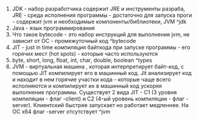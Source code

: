1. JDK - набор разработчика содержит JRE и инструменты разраба, JRE - среда исполнения программы - достаточно для запуска проги - содержит jvm и необходимые компоненты/библиотеки, JVM ^jdk
2. Java - язык программирования 
3. Что такое bytecode - это набор инструкций для выполнения jvm, не зависит от ОС - промежуточный код ^bytecode
4. JIT - just in time компиляция байткода при запуске программы - его горячих мест (hot spots) - которые часто используются 
5. byte, short, long, float, int, char, double, boolean ^types
6. JVM - виртуальная машина , которая интерпретирует байт-код, с помощью JIT компилирует его в машинный код. Jit анализирует код и находит в нем горячие участки кода - которые чаще всего исполняются и компилирует их в машинный код ускоряя выполнение программы. 
   Существует 2 вида JIT -  C1 (3 уровня компиляции - флаг -client) и  C2 (4-ый уровень компиляции - флаг -server). Клиентский быстрее запускает но работает медленнее. 
   На ОС x64  флаг -server отсутствует ^jvm
